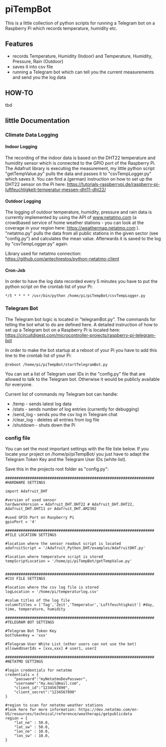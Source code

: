 # piTempBot
This is a little collection of python scripts for running a Telegram bot on a Raspberry Pi which records temperature, humidity etc.
<!--- with a little web interface--->

## Features

*  records Temperature, Humidity (Indoor) and Temperature, Humidity, Pressure, Rain (Outdoor)
*  saves it into csv file
*  running a Telegram bot which can tell you the current measurements and send you the log data
<!---*  has a little web interface to show you the statisics (currently in progress)--->

## HOW-TO

tbd

## little Documentation

### Climate Data Logging

#### Indoor Logging

The recording of the indoor data is based on the DHT22 temperature and humidity sensor which is connected to the GPIO port of the Raspberry Pi. The Adafruit library is executing the measurement, my little python script "getTempValue.py" pulls the data and passes it to "csvTempLogger.py" which saves it.
You can find a (german) instruction on how to set up the DHT22 sensor on the Pi here: https://tutorials-raspberrypi.de/raspberry-pi-luftfeuchtigkeit-temperatur-messen-dht11-dht22/

#### Outdoor Logging

The logging of outdoor temperature, humidity, pressure and rain data is currently implemented by using the API of www.netatmo.com (a crowdbased service of home weather stations - you can look at the coverage in your region here: https://weathermap.netatmo.com ).
"netatmo.py" pulls the data from all public stations in the given sector (see "config.py") and calculates the mean value. Afterwards it is saved to the log by "csvTempLogger.py" again.

Library used for netatmo connection: https://github.com/antechrestos/python-netatmo-client

#### Cron-Job

In order to have the log data recorded every 5 minutes you have to put the python script on the crontab list of your Pi:
```
*/5 * * * * /usr/bin/python /home/pi/piTempBot/csvTempLogger.py
```

### Telegram Bot

The Telegram bot logic is located in "telegramBot.py". The commands for telling the bot what to do are defined here. A detailed instruction of how to set up a Telegram bot on a Raspberry Pi is located here: https://circuitdigest.com/microcontroller-projects/raspberry-pi-telegram-bot

In order to make the bot startup at a reboot of your Pi you have to add this line to the crontab list of your Pi:
```
@reboot /home/pi/piTempBot/startTelegramBot.py
```

You can set a list of Telegram user IDs in the "config.py" file that are allowed to talk to the Telegram bot. Otherwise it would be publicly available for everyone.

Current list of commands my Telegram bot can handle:
*  /temp - sends latest log data
*  /stats - sends number of log entries (currently for debugging)
*  /send_log - sends you the csv log in Telegram chat
*  /clear_log - deletes all entries from log file
*  /shutdown - shuts down the Pi

### config file

You can set the most important settings with the file liste below. If you locate your project on /home/pi/piTempBot/ you just have to adapt the Telegram Token Key and the Telegram User IDs (white list).

Save this in the projects root folder as "config.py":
```
###################################################################
#HARDWARE SETTINGS

import Adafruit_DHT

#version of used sensor
hardwareVersion = Adafruit_DHT.DHT22 # Adafruit_DHT.DHT22, Adafruit_DHT.DHT11 or Adafruit_DHT.AM2302

#used GPIO Port on Raspberry Pi
gpioPort = '4'

###################################################################
#FILE LOCATION SETTINGS

#location where the sensor readout script is located
adafruitScript = '/Adafruit_Python_DHT/examples/AdafruitDHT.py'

#location where temperature script is stored
tempScriptLocation = '/home/pi/piTempBot/getTempValue.py'


###################################################################
#CSV FILE SETTINGS

#location where the csv log file is stored
logLocation = '/home/pi/temperaturlog.csv'

#colum titles of the log file
columnTitles = ['Tag','Zeit','Temperatur','Luftfeuchtigkeit'] #day, time, temperature, humidity

###################################################################
#TELEGRAM BOT SETTINGS

#Telegram Bot Token Key
botTokenKey = 'xxx'

#Telegram User White List (other users can not use the bot)
allowedUserIds = [xxx,xxx] # user1, user2

###################################################################
#NETATMO SETTINGS

#login credentials for netatmo
credentials = {
	"password":"myNetatmoDevPasswor",
	"username":"my.mail@mail.com",
	"client_id":"1234567890",
	"client_secret":"1234567890"
}

#region to scan for netatmo weather stations
#look here for more information: https://dev.netatmo.com/en-US/resources/technical/reference/weatherapi/getpublicdata
region = {
	"lat_ne" : 50.0,
	"lat_sw" : 50.0,
	"lon_ne" : 10.0,
	"lon_sw" : 10.0,
}
```

